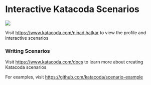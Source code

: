 # Interactive Katacoda Scenarios

[![](http://shields.katacoda.com/katacoda/ninad.hatkar/count.svg)](https://www.katacoda.com/ninad.hatkar "Get your profile on Katacoda.com")

Visit https://www.katacoda.com/ninad.hatkar to view the profile and interactive scenarios

### Writing Scenarios
Visit https://www.katacoda.com/docs to learn more about creating Katacoda scenarios

For examples, visit https://github.com/katacoda/scenario-example
